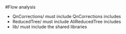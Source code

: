 #Flow analysis

* QnCorrections/ must include QnCorrections includes
* ReducedTree/ must include AliReducedTree includes
* lib/ must include the shared libraries
